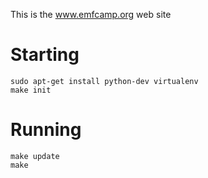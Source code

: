 This is the www.emfcamp.org web site

Starting
========
```
sudo apt-get install python-dev virtualenv
make init
```

Running
=======
```
make update
make
```
